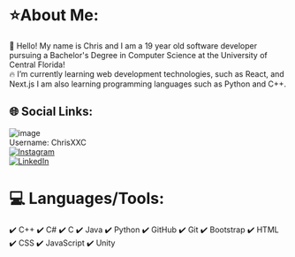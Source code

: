 # ⭐About Me: 
📍  Hello! My name is Chris and I am a 19 year old software developer pursuing a Bachelor's Degree in Computer Science at the University of Central Florida!<br>🔥 I’m currently learning web development technologies, such as React, and Next.js I am also learning programming languages such as Python and C++.<br>


## 🌐 Social Links:
![image](https://github.com/user-attachments/assets/798df103-b678-4d71-aae8-0506dfd247e1)<br> Username: ChrisXXC <br>[![Instagram](https://github.com/user-attachments/assets/9627529a-0e6b-403c-84a1-23222f451744)](https://www.instagram.com/chrisseungee/)<br> [![LinkedIn](https://github.com/user-attachments/assets/a4c40a14-4280-413f-9924-0947d9c86231)](https://www.linkedin.com/in/chris-ho-15a039329/)


# 💻 Languages/Tools:
✔️ C++
✔️ C#
✔️ C
✔️ Java
✔️ Python
✔️ GitHub
✔️ Git
✔️ Bootstrap
✔️ HTML
✔️ CSS
✔️ JavaScript
✔️ Unity

